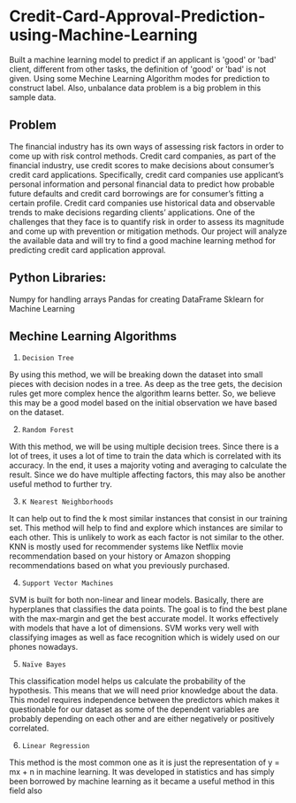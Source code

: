 # Credit-Card-Approval-Prediction-using-Machine-Learning
Built a machine learning model to predict if an applicant is 'good' or 'bad' client, different from other tasks, the definition of 'good' or 'bad' is not given. Using some Mechine Learning Algorithm modes for prediction to construct label. Also, unbalance data problem is a big problem in this sample data.

## Problem
The financial industry has its own ways of assessing risk factors in order to come up with risk control methods. Credit card companies, as part of the financial industry, use credit scores to make decisions about consumer’s credit card applications. Specifically, credit card companies use applicant’s personal information and personal financial data to predict how probable future defaults and credit card borrowings are for consumer’s fitting a certain profile. Credit card companies use historical data and observable trends to make decisions regarding clients’ applications. One of the challenges that they face is to quantify risk in order to assess its magnitude and come up with prevention or mitigation methods.
Our project will analyze the available data and will try to find a good machine learning method for predicting credit card application approval.

## Python Libraries:
Numpy for handling arrays
Pandas for creating DataFrame
Sklearn for Machine Learning

## Mechine Learning Algorithms
1.     Decision Tree
By using this method, we will be breaking down the dataset into small pieces with decision nodes in a tree. As deep as the tree gets, the decision rules get more complex hence the algorithm learns better. So, we believe this may be a good model based on the initial observation we have based on the dataset.
 
2.     Random Forest
With this method, we will be using multiple decision trees. Since there is a lot of trees, it uses a lot of time to train the data which is correlated with its accuracy. In the end, it uses a majority voting and averaging to calculate the result. Since we do have multiple affecting factors, this may also be another useful method to further try.
 
3.     K Nearest Neighborhoods
It can help out to find the k most similar instances that consist in our training set. This method will help to find and explore which instances are similar to each other. This is unlikely to work as each factor is not similar to the other. KNN is mostly used for recommender systems like Netflix movie recommendation based on your history or Amazon shopping recommendations based on what you previously purchased.
 
4.     Support Vector Machines
SVM is built for both non-linear and linear models. Basically, there are hyperplanes that classifies the data points. The goal is to find the best plane with the max-margin and get the best accurate model. It works effectively with models that have a lot of dimensions. SVM works very well with classifying images as well as face recognition which is widely used on our phones nowadays.
 
5.     Naïve Bayes
This classification model helps us calculate the probability of the hypothesis. This means that we will need prior knowledge about the data. This model requires independence between the predictors which makes it questionable for our dataset as some of the dependent variables are probably depending on each other and are either negatively or positively correlated.
 
6.     Linear Regression
This method is the most common one as it is just the representation of y = mx + n in machine learning. It was developed in statistics and has simply been borrowed by machine learning as it became a useful method in this field also

